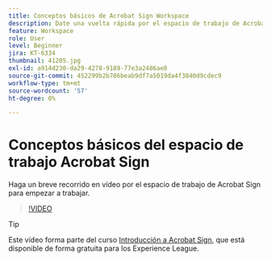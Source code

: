```yaml
---
title: Conceptos básicos de Acrobat Sign Workspace
description: Date una vuelta rápida por el espacio de trabajo de Acrobat Sign para empezar a trabajar
feature: Workspace
role: User
level: Beginner
jira: KT-6334
thumbnail: 41205.jpg
exl-id: a914d230-da29-4278-9189-77e3a2486ae8
source-git-commit: 452299b2b786beab9df7a5019da4f3840d9cdec9
workflow-type: tm+mt
source-wordcount: '57'
ht-degree: 0%

---
```


# Conceptos básicos del espacio de trabajo Acrobat Sign

Haga un breve recorrido en vídeo por el espacio de trabajo de Acrobat Sign para empezar a trabajar.

>[!VIDEO](https://video.tv.adobe.com/v/41205?quality=12&learn=on&hidetitle=true)

>[!TIP]
>
>Este vídeo forma parte del curso [Introducción a Acrobat Sign](https://experienceleague.adobe.com/?recommended=Sign-U-1-2020.1), que está disponible de forma gratuita para los Experience League.

